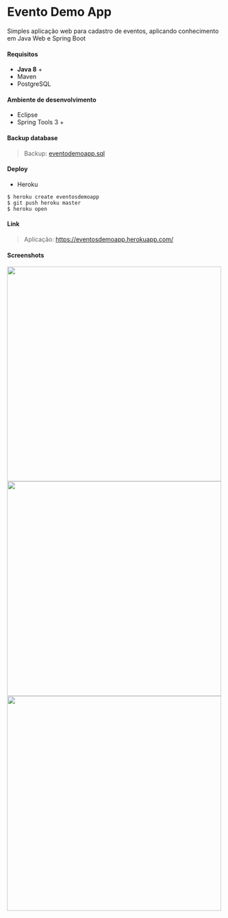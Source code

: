 # Evento Demo App
Simples aplicação web para cadastro de eventos, aplicando conhecimento em Java Web e Spring Boot

#### Requisitos
- **Java 8** + 
- Maven
- PostgreSQL

#### Ambiente de desenvolvimento
- Eclipse
- Spring Tools 3 +

#### Backup database
> Backup: [eventodemoapp.sql](https://github.com/cleefsouza/evento-demoApp/blob/master/database/eventodemoapp.sql)

#### Deploy
- Heroku

```
$ heroku create eventosdemoapp
$ git push heroku master
$ heroku open
```

#### Link
> Aplicação: https://eventosdemoapp.herokuapp.com/

#### Screenshots
<img src="https://github.com/cleefsouza/evento-demoApp/blob/master/screenshots/index.PNG" width="500px"/><br/>
<img src="https://github.com/cleefsouza/evento-demoApp/blob/master/screenshots/event-list.PNG" width="500px"/><br/>
<img src="https://github.com/cleefsouza/evento-demoApp/blob/master/screenshots/details-event.PNG" width="500px"/>
